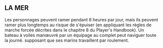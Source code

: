 ## LA MER


Les personnages peuvent ramer pendant 8 heures par jour,
mais ils peuvent ramer plus longtemps au risque de s'épuiser
(en appliquant les règles de marche forcée décrites dans le
chapitre 8 du Player's Handbook). Un bateau à voiles manœuvré
par un équipage au complet peut naviguer toute la journé.
supposant que ses marins travaillent par roulement.
